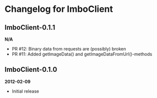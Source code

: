 Changelog for ImboClient
=====================

ImboClient-0.1.1
-------------
__N/A__

* PR #12: Binary data from requests are (possibly) broken
* PR #11: Added getImageData() and getImageDataFromUrl()-methods

ImboClient-0.1.0
-------------
__2012-02-09__

* Initial release
